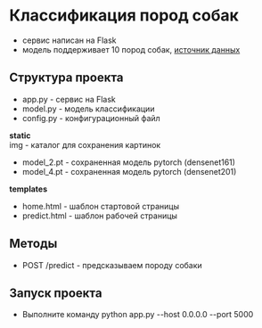 # Классификация пород собак
- сервис написан на Flask
- модель поддерживает 10 пород собак, <a href="https://github.com/fastai/imagenette"> источник данных </a>


## Структура проекта
- app.py - сервис на Flask
- model.py - модель классификации
- config.py - конфигурационный файл

**static**  
    img - каталог для сохранения картинок
- model_2.pt - сохраненная модель pytorch (densenet161)
- model_4.pt - сохраненная модель pytorch (densenet201)

**templates**
- home.html - шаблон стартовой страницы
- predict.html - шаблон рабочей страницы

## Методы
- POST /predict - предсказываем породу собаки

## Запуск проекта

- Выполните команду python app.py --host 0.0.0.0 --port 5000